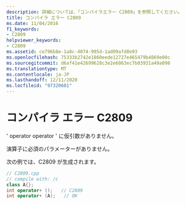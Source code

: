 ```yaml
---
description: 詳細については、「コンパイラエラー C2809」を参照してください。
title: コンパイラ エラー C2809
ms.date: 11/04/2016
f1_keywords:
- C2809
helpviewer_keywords:
- C2809
ms.assetid: ce796b8e-1a8c-4074-995d-1ad09afd0e93
ms.openlocfilehash: 75333b2742e1860eede12727e465479b4869e00c
ms.sourcegitcommit: d6af41e42699628c3e2e6063ec7b03931a49a098
ms.translationtype: MT
ms.contentlocale: ja-JP
ms.lasthandoff: 12/11/2020
ms.locfileid: "97320601"
---
```

# <a name="compiler-error-c2809"></a>コンパイラ エラー C2809

' operator operator ' に仮引数がありません。

演算子に必須のパラメーターがありません。

次の例では、C2809 が生成されます。

```cpp
// C2809.cpp
// compile with: /c
class A{};
int operator+ ();   // C2809
int operator+ (A);   // OK
```
